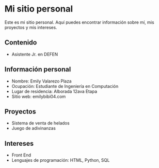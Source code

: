 # Mi sitio personal
Este es mi sitio personal. Aquí puedes encontrar información sobre mí, mis
proyectos y mis intereses.
## Contenido
* Asistente Jr. en DEFEN
## Información personal
* Nombre: Emily Valarezo Plaza
* Ocupación: Estudiante de Ingeniería en Computación
* Lugar de residencia: Alborada 12ava Etapa
* Sitio web: emilybibi04.com
## Proyectos
* Sistema de venta de helados
* Juego de adivinanzas
## Intereses
* Front End
* Lenguajes de programación: HTML, Python, SQL
